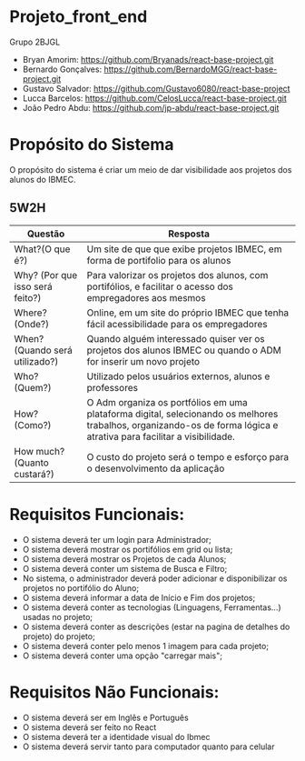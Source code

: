 # Projeto_front_end
Grupo 2BJGL

- Bryan Amorim: https://github.com/Bryanads/react-base-project.git
- Bernardo Gonçalves: https://github.com/BernardoMGG/react-base-project.git
- Gustavo Salvador: https://github.com/Gustavo6080/react-base-project
- Lucca Barcelos: https://github.com/CelosLucca/react-base-project.git
- João Pedro Abdu: https://github.com/jp-abdu/react-base-project.git

# Propósito do Sistema

O propósito do sistema é criar um meio de dar visibilidade aos projetos dos alunos do IBMEC.

## 5W2H

|Questão|Resposta|
|-------|--------|
|What?(O que é?)|Um site de que que exibe projetos IBMEC, em forma de portifolio para os alunos | 
|Why? (Por que isso será feito?)|Para valorizar os projetos dos alunos, com portifólios, e facilitar o acesso dos empregadores aos mesmos |
|Where? (Onde?)|Online, em um site do próprio IBMEC que tenha fácil acessibilidade para os empregadores |
|When? (Quando será utilizado?)|Quando alguém interessado quiser ver os projetos dos alunos IBMEC ou quando o ADM for inserir um novo projeto|
|Who? (Quem?)|Utilizado pelos usuários externos, alunos e professores|
|How? (Como?)|O Adm organiza os portfólios em uma plataforma digital, selecionando os melhores trabalhos, organizando-os de forma lógica e atrativa para facilitar a visibilidade.|
|How much? (Quanto custará?)|O custo do projeto será o tempo e esforço para o desenvolvimento da aplicação|



# Requisitos Funcionais:
- O sistema deverá ter um login para Administrador;
- O sistema deverá mostrar os portifólios em grid ou lista;
- O sistema deverá mostrar os Projetos de cada Alunos;
- O sistema deverá conter um sistema de Busca e Filtro;
- No sistema, o administrador deverá poder adicionar e disponibilizar os projetos no portifólio do Aluno;
- O sistema deverá informar a data de Início e Fim dos projetos;
- O sistema deverá conter as tecnologias (Linguagens, Ferramentas...) usadas no projeto;
- O sistema deverá conter as descrições (estar na pagina de detalhes do projeto) do projeto;
- O sistema deverá conter pelo menos 1 imagem para cada projeto;
- O sistema deverá conter uma opção "carregar mais";

# Requisitos Não Funcionais:
- O sistema deverá ser em Inglês e Português
- O sistema deverá ser feito no React
- O sistema deverá ter a identidade visual do Ibmec
- O sistema deverá servir tanto para computador quanto para celular



